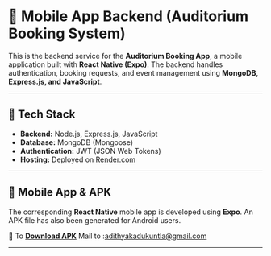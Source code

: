 # 📌 Mobile App Backend (Auditorium Booking System)  

This is the backend service for the **Auditorium Booking App**, a mobile application built with **React Native (Expo)**. The backend handles authentication, booking requests, and event management using **MongoDB, Express.js, and JavaScript**.

---

## 🚀 Tech Stack  

- **Backend:** Node.js, Express.js, JavaScript  
- **Database:** MongoDB (Mongoose)  
- **Authentication:** JWT (JSON Web Tokens)  
- **Hosting:** Deployed on [Render.com](https://render.com/)  

---

## 📲 Mobile App & APK  

The corresponding **React Native** mobile app is developed using **Expo**. An APK file has also been generated for Android users.  

📌 To  **[Download APK]()** Mail to :adithyakadukuntla@gmail.com 

---


